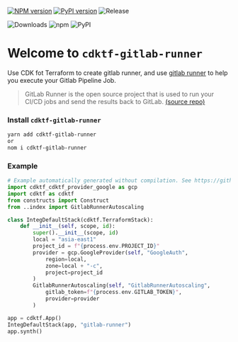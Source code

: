 [![NPM version](https://badge.fury.io/js/cdktf-gitlab-runner.svg)](https://badge.fury.io/js/cdktf-gitlab-runner)
[![PyPI version](https://badge.fury.io/py/cdktf-gitlab-runner.svg)](https://badge.fury.io/py/cdktf-gitlab-runner)
![Release](https://github.com/neilkuan/cdktf-gitlab-runner/workflows/Release/badge.svg)

![Downloads](https://img.shields.io/badge/-DOWNLOADS:-brightgreen?color=gray)
![npm](https://img.shields.io/npm/dt/cdktf-gitlab-runner?label=npm&color=orange)
![PyPI](https://img.shields.io/pypi/dm/cdktf-gitlab-runner?label=pypi&color=blue)

# Welcome to `cdktf-gitlab-runner`

Use CDK fot Terraform to create gitlab runner, and use [gitlab runner](https://gitlab.com/gitlab-org/gitlab-runner) to help you execute your Gitlab Pipeline Job.

> GitLab Runner is the open source project that is used to run your CI/CD jobs and send the results back to GitLab. [(source repo)](https://gitlab.com/gitlab-org/gitlab-runner)

### Install `cdktf-gitlab-runner`

```bash
yarn add cdktf-gitlab-runner
or
nom i cdktf-gitlab-runner
```

### Example

```python
# Example automatically generated without compilation. See https://github.com/aws/jsii/issues/826
import cdktf_cdktf_provider_google as gcp
import cdktf as cdktf
from constructs import Construct
from ..index import GitlabRunnerAutoscaling

class IntegDefaultStack(cdktf.TerraformStack):
    def __init__(self, scope, id):
        super().__init__(scope, id)
        local = "asia-east1"
        project_id = f"{process.env.PROJECT_ID}"
        provider = gcp.GoogleProvider(self, "GoogleAuth",
            region=local,
            zone=local + "-c",
            project=project_id
        )
        GitlabRunnerAutoscaling(self, "GitlabRunnerAutoscaling",
            gitlab_token=f"{process.env.GITLAB_TOKEN}",
            provider=provider
        )

app = cdktf.App()
IntegDefaultStack(app, "gitlab-runner")
app.synth()
```
